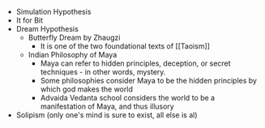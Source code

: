 - Simulation Hypothesis
- It for Bit
- Dream Hypothesis
	- Butterfly Dream by Zhaugzi
		- It is one of the two foundational texts of [[Taoism]]
	- Indian Philosophy of Maya
		- Maya can refer to hidden principles, deception, or secret techniques - in other words, mystery.
		- Some philosophies consider Maya to be the hidden principles by which god makes the world
		- Advaida Vedanta school considers the world to be a manifestation of Maya, and thus illusory
- Solipism (only one's mind is sure to exist, all else is al)